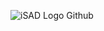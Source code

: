 ![iSAD Logo Github](https://github.com/user-attachments/assets/7ad3f476-35c4-4b91-86c5-6673421df4e1)
